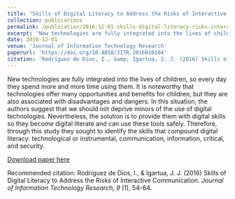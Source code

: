 ```yaml
---
title: "Skills of Digital Literacy to Address the Risks of Interactive Communication"
collection: publications
permalink: /publication/2016-12-01-skills-digital-literacy-risks-interactive-communication
excerpt: 'New technologies are fully integrated into the lives of children, so every day they spend more and more time using them. It is noteworthy that technologies offer many opportunities and benefits for children, but they are also associated with disadvantages and dangers. In this situation, the authors suggest that we should not deprive minors of the use of digital technologies. Nevertheless, the solution is to provide them with digital skills so they become digital literate and can use these tools safely. Therefore, through this study they sought to identify the skills that compound digital literacy: technological or instrumental, communication, information, critical, and security.'
date: 2016-12-01
venue: 'Journal of Information Technology Research'
paperurl: 'https://doi.org/10.4018/JITR.2016010104'
citation: 'Rodríguez de Dios, I., &amp; Igartua, J. J. (2016) Skills of Digital Literacy to Address the Risks of Interactive Communication. <i>Journal of Information Technology Research, 9</i> (1), 54-64.'
---
```

New technologies are fully integrated into the lives of children, so every day they spend more and more time using them. It is noteworthy that technologies offer many opportunities and benefits for children, but they are also associated with disadvantages and dangers. In this situation, the authors suggest that we should not deprive minors of the use of digital technologies. Nevertheless, the solution is to provide them with digital skills so they become digital literate and can use these tools safely. Therefore, through this study they sought to identify the skills that compound digital literacy: technological or instrumental, communication, information, critical, and security.

[Download paper here](https://doi.org/10.4018/JITR.2016010104)

Recommended citation: Rodríguez de Dios, I., & Igartua, J. J. (2016) Skills of Digital Literacy to Address the Risks of Interactive Communication. <i>Journal of Information Technology Research, 9</i> (1), 54-64.